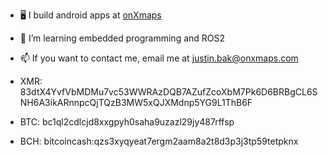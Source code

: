 - 🖥️ I build android apps at [onXmaps](https://www.onxmaps.com/)
- 🌱 I’m learning embedded programming and ROS2
- 📫 If you want to contact me, email me at justin.bak@onxmaps.com

- XMR: 83dtX4YvfVbMDMu7vc53WWRAzDQB7AZufZcoXbM7Pk6D6BRBgCL6SNH6A3ikARnnpcQjTQzB3MW5xQJXMdnp5YG9L1ThB6F
- BTC: bc1ql2cdlcjd8xxgpyh0saha9uzazl29jy487rffsp
- BCH: bitcoincash:qzs3xyqyeat7ergm2aam8a2t8d3p3j3tp59tetpknx
